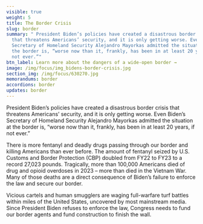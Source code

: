 ```yaml
---
visible: true
weight: 5
title: The Border Crisis
slug: border
summary: " President Biden’s policies have created a disastrous border crisis
  that threatens Americans’ security, and it is only getting worse. Even Biden’s
  Secretary of Homeland Security Alejandro Mayorkas admitted the situation at
  the border is, “worse now than it, frankly, has been in at least 20 years, if
  not ever.”"
btn_label: Learn more about the dangers of a wide-open border →
image: /img/focus/img_bidens-border-crisis.jpg
section_img: /img/focus/630270.jpg
memorandums: border
accordions: border
updates: border
---
```

President Biden’s policies have created a disastrous border crisis that threatens Americans’ security, and it is only getting worse. Even Biden’s Secretary of Homeland Security Alejandro Mayorkas admitted the situation at the border is, “worse now than it, frankly, has been in at least 20 years, if not ever.”

There is more fentanyl and deadly drugs passing through our border and killing Americans than ever before. The amount of fentanyl seized by U.S. Customs and Border Protection (CBP) doubled from FY22 to FY23 to a record 27,023 pounds. Tragically, more than 100,000 Americans died of drug and opioid overdoses in 2023 – more than died in the Vietnam War. Many of those deaths are a direct consequence of Biden’s failure to enforce the law and secure our border.

Vicious cartels and human smugglers are waging full-warfare turf battles within miles of the United States, uncovered by most mainstream media. Since President Biden refuses to enforce the law, Congress needs to fund our border agents and fund construction to finish the wall.